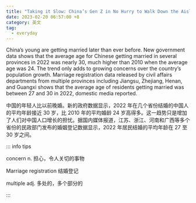 ```yaml
---
title: "Taking it Slow: China’s Gen Z in No Hurry to Walk Down the Aisle"
date: 2023-02-20 06:57:00 +8
category: 英文
tag:
  - everyday
---
```


China’s young are getting married later than ever before. New government data shows that the average age for Chinese getting married in several provinces in 2022 was nearly 30, much higher than 2010 when the average age was 24. The trend only adds to growing concerns over the country’s population growth. Marriage registration data released by civil affairs departments from multiple provinces including Jiangsu, Zhejiang, Henan, and Guangxi shows that the average age of residents getting married was between 27 and 30 in 2022, domestic media reported.

中国的年轻人比以前晚婚。新的政府数据显示，2022 年在几个省份结婚的中国人的平均年龄接近 30 岁，比 2010 年的平均婚龄 24 岁高得多。这一趋势只是增加了人们对中国人口增长的担忧。据国内媒体报道，江苏、浙江、河南和广西等多个省份的民政部门发布的婚姻登记数据显示，2022 年居民结婚的平均年龄在 27 至 30 岁之间。

::: info tips

concern n. 担心，令人关切的事物

Marriage registration 结婚登记

multiple adj. 多处的，多个部分的

:::
